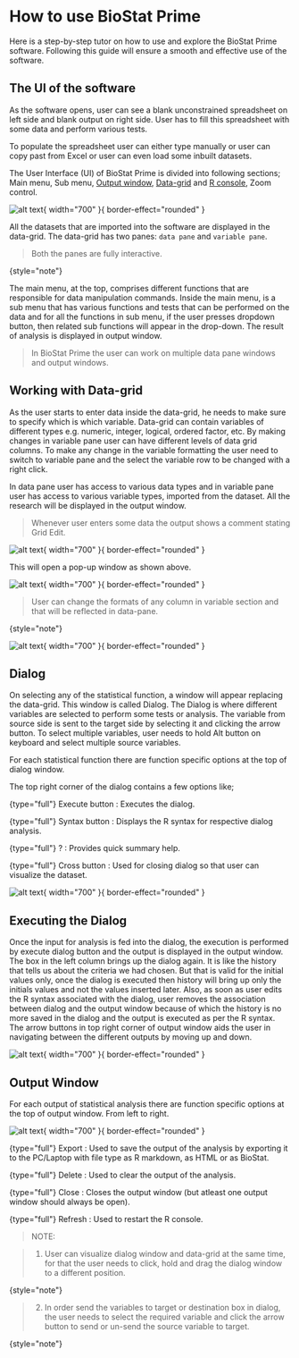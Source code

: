 # How to use BioStat Prime

Here is a step-by-step tutor on how to use and explore the BioStat Prime software. Following this guide will ensure a smooth and effective use of the software.

## The UI of the software

As the software opens, user can see a blank unconstrained spreadsheet on left side and blank output on right side. User has to fill this spreadsheet with some data and perform various tests. 

To populate the spreadsheet user can either type manually or user can copy past from Excel or user can even load some inbuilt datasets.

The User Interface (UI) of BioStat Prime is divided into following sections; Main menu, Sub menu, [Output window](#output-window "Output is displayed in the output window."), [Data-grid](#working-with-data-grid "A blank unconstrained spreadsheet") and [R console](Advanced-Users.md "The R console provides an opportunity for users to write, edit and execute the R code in console."), Zoom control.

![alt text](screenshots/image6.png){ width="700" }{ border-effect="rounded" }

All the datasets that are imported into the software are displayed in the data-grid. The data-grid has two panes: `data pane` and `variable pane`. 

> Both the panes are fully interactive. 
>
{style="note"}

The main menu, at the top, comprises different functions that are responsible for data manipulation commands. Inside the main menu, is a sub menu that has various functions and tests that can be performed on the data and for all the functions in sub menu, if the user presses dropdown button, then related sub functions will appear in the drop-down. The result of analysis is displayed in output window. 

> In BioStat Prime the user can work on multiple data pane windows and output windows.

## Working with Data-grid

As the user starts to enter data inside the data-grid, he needs to make sure to specify which is which variable. Data-grid can contain variables of different types e.g. numeric, integer, logical, ordered factor, etc. By making changes in variable pane user can have different levels of data grid columns. To make any change in the variable formatting the user need to switch to variable pane and the select the variable row to be changed with a right click. 

In data pane user has access to various data types and in variable pane user has access to various variable types, imported from the dataset. All the research will be displayed in the output window.

> Whenever user enters some data the output shows a comment stating Grid Edit.

![alt text](screenshots/image7.png){ width="700" }{ border-effect="rounded" }


This will open a pop-up window as shown above.

![alt text](screenshots/image8.png){ width="700" }{ border-effect="rounded" }

> User can change the formats of any column in variable section and that will be reflected in data-pane.
>
{style="note"}

![alt text](screenshots/image9.png){ width="700" }{ border-effect="rounded" }


## Dialog

On selecting any of the statistical function, a window will appear replacing the data-grid. This window is called Dialog. The Dialog is where different variables are selected to perform some tests or analysis. The variable from source side is sent to the target side by selecting it and clicking the arrow button. To select multiple variables, user needs to hold Alt button on keyboard and select multiple source variables.

For each statistical function there are function specific options at the top of dialog window.

The top right corner of the dialog contains a few options like;

{type="full"}
Execute button 
: Executes the dialog.

{type="full"}
Syntax button
: Displays the R syntax for respective dialog analysis.

{type="full"}
? 
: Provides quick summary help.

{type="full"}
Cross button
: Used for closing dialog so that user can visualize the dataset.

![alt text](screenshots/image10.png){ width="700" }{ border-effect="rounded" }

## Executing the Dialog

Once the input for analysis is fed into the dialog, the execution is performed by execute dialog button and the output is displayed in the output window. The box in the left column brings up the dialog again.  It is like the history that tells us about the criteria we had chosen. But that is valid for the initial values only, once the dialog is executed then history will bring up only the initials values and not the values inserted later. Also, as soon as user edits the R syntax associated with the dialog, user removes the association between dialog and the output window because of which the history is no more saved in the dialog and the output is executed as per the R syntax. The arrow buttons in top right corner of output window aids the user in navigating between the different outputs by moving up and down.

![alt text](screenshots/image11.png){ width="700" }{ border-effect="rounded" }

## Output Window

For each output of statistical analysis there are function specific options at the top of output window. From left to right.

![alt text](screenshots/image12.png){ width="700" }{ border-effect="rounded" }

{type="full"}
Export
: Used to save the output of the analysis by exporting it to the PC/Laptop with file type as R markdown, as HTML or as BioStat.

{type="full"}
Delete
: Used to clear the output of the analysis.

{type="full"}
Close
: Closes the output window (but atleast one output window should always be open).

{type="full"}
Refresh
: Used to restart the R console.

> NOTE:

> 1.	User can visualize dialog window and data-grid at the same time, for that the user needs to click, hold and drag the dialog window to a different position.
>
{style="note"}

> 2. In order send the variables to target or destination box in dialog, the user needs to select the required variable and click the arrow button to send or un-send the source variable to target.
>
{style="note"}